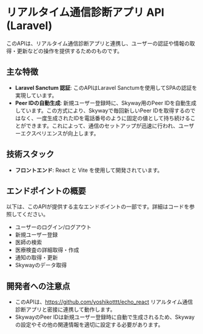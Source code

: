 # リアルタイム通信診断アプリ API (Laravel)

このAPIは、リアルタイム通信診断アプリと連携し、ユーザーの認証や情報の取得・更新などの操作を提供するためのものです。

## 主な特徴

- **Laravel Sanctum 認証**: このAPIはLaravel Sanctumを使用してSPAの認証を実現しています。
- **Peer IDの自動生成**: 新規ユーザー登録時に、Skyway用のPeer IDを自動生成しています。この方式により、Skywayで毎回新しいPeer IDを取得するのではなく、一度生成されたIDを電話番号のように固定の値として持ち続けることができます。これによって、通信のセットアップが迅速に行われ、ユーザーエクスペリエンスが向上します。

  
 ## 技術スタック

 - **フロントエンド**: React と Vite を使用して開発されています。



## エンドポイントの概要

以下は、このAPIが提供する主なエンドポイントの一部です。詳細はコードを参照してください。

- ユーザーのログイン/ログアウト
- 新規ユーザー登録
- 医師の検索
- 医療検査の詳細取得・作成
- 通知の取得・更新
- Skywayのデータ取得

## 開発者への注意点

- このAPIは、https://github.com/yoshikotttt/echo_react リアルタイム通信診断アプリと密接に連携して動作します。
- SkywayのPeer IDは新規ユーザー登録時に自動で生成されるため、Skywayの設定やその他の関連情報を適切に設定する必要があります。

